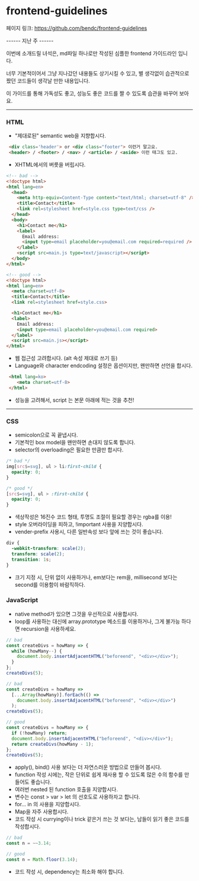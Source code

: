 # frontend-guidelines

페이지 링크: https://github.com/bendc/frontend-guidelines



------ 지난 주 ------



이번에 소개드릴 녀석은, md파일 하나로만 작성된 심플한 frontend 가이드라인 입니다.

너무 기본적이어서 그냥 지나갔던 내용들도 상기시킬 수 있고, 별 생각없이 습관적으로 짰던 코드들이 생각날 만한 내용입니다.

이 가이드를 통해 가독성도 좋고, 성능도 좋은 코드를 짤 수 있도록 습관을 바꾸어 보아요.

- - -

### HTML
 * "제대로된" semantic web을 지향합시다.

```html
 <div class='header'> or <div class="footer"> 이런거 말고요.
 <header> / <footer> / <nav> / <article> / <aside> 이런 태그도 있고.
```

 * XHTML에서의 버릇을 버립시다.

```html
<!-- bad -->
<!doctype html>
<html lang=en>
  <head>
    <meta http-equiv=Content-Type content="text/html; charset=utf-8" />
    <title>Contact</title>
    <link rel=stylesheet href=style.css type=text/css />
  </head>
  <body>
    <h1>Contact me</h1>
    <label>
      Email address:
      <input type=email placeholder=you@email.com required=required />
    </label>
    <script src=main.js type=text/javascript></script>
  </body>
</html>

<!-- good -->
<!doctype html>
<html lang=en>
  <meta charset=utf-8>
  <title>Contact</title>
  <link rel=stylesheet href=style.css>

  <h1>Contact me</h1>
  <label>
    Email address:
    <input type=email placeholder=you@email.com required>
  </label>
  <script src=main.js></script>
</html>
```

 * 웹 접근성 고려합시다. (alt 속성 제대로 쓰기 등)
 * Language와 character endcoding 설정은 옵션이지만, 왠만하면 선언을 합시다.

```html
 <html lang=ko>
 	<meta charset=utf-8>
 </html>
```

 * 성능을 고려해서, script 는 본문 아래에 적는 것을 추천!

- - -

### CSS

 * semicolon으로 꼭 끝냅시다.
 * 기본적인 box model을 왠만하면 손대지 않도록 합니다.
 * selector의 overloading은 필요한 만큼만 합시다.

```css
/* bad */
img[src$=svg], ul > li:first-child {
  opacity: 0;
}

/* good */
[src$=svg], ul > :first-child {
  opacity: 0;
}
```

 * 색상작성은 16진수 코드 형태, 투명도 조절이 필요할 경우는 rgba를 이용!
 * style 오버라이딩을 피하고, !important 사용을 지양합시다.
 * vender-prefix 사용시, 다른 일반속성 보다 앞에 쓰는 것이 좋습니다.

```css
div {
  -webkit-transform: scale(2);
  transform: scale(2);
  transition: 1s;
}
```

 * 크기 지정 시, 단위 없이 사용하거나, em보다는 rem을, millisecond 보다는 second를 이용함이 바람직하다.

### JavaScript

 * native method가 있으면 그것을 우선적으로 사용합시다.
 * loop를 사용하는 대신에 array.prototype 메소드를 이용하거나, 그게 불가능 하다면 recursion을 사용하세요.

```javascript
// bad
const createDivs = howMany => {
  while (howMany--) {
    document.body.insertAdjacentHTML("beforeend", "<div></div>");
  }
};
createDivs(5);

// bad
const createDivs = howMany =>
  [...Array(howMany)].forEach(() =>
    document.body.insertAdjacentHTML("beforeend", "<div></div>")
  );
createDivs(5);

// good
const createDivs = howMany => {
  if (!howMany) return;
  document.body.insertAdjacentHTML("beforeend", "<div></div>");
  return createDivs(howMany - 1);
};
createDivs(5);
```

 * apply(), bind() 사용 보다는 더 자연스러운 방법으로 만들어 봅시다.
 * function 작성 시에는, 작은 단위로 쉽게 재사용 할 수 있도록 많은 수의 함수를 만들어도 좋습니다.
 * 여러번 nested 된 function 호출을 지양합시다.
 * 변수는 const > var > let 의 선호도로 사용하자고 합니다.
 * for... in 의 사용을 지양합시다.
 * Map을 자주 사용합시다.
 * 코드 작성 시 currying이나 trick 같은거 쓰는 것 보다는, 남들이 읽기 좋은 코드를 작성합시다.

```javascript
// bad
const n = ~~3.14;

// good
const n = Math.floor(3.14);
```

 * 코드 작성 시, dependency는 최소화 해야 합니다.


